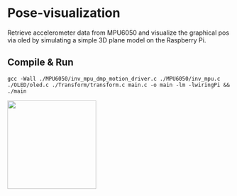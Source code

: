 # Pose-visualization

Retrieve accelerometer data from MPU6050 and visualize the graphical pos via oled by simulating a simple 3D plane model on the Raspberry Pi.

## Compile & Run
    gcc -Wall ./MPU6050/inv_mpu_dmp_motion_driver.c ./MPU6050/inv_mpu.c ./OLED/oled.c ./Transform/transform.c main.c -o main -lm -lwiringPi && ./main
<img src="Animation.gif" width="200" height="200" />